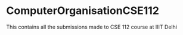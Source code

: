 # ComputerOrganisationCSE112
This contains all the submissions made to CSE 112 course at IIIT Delhi
